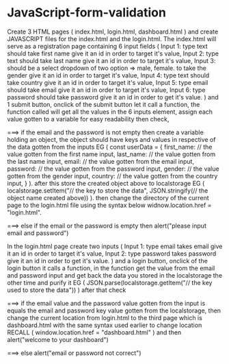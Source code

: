 ﻿# JavaScript-form-validation
Create 3 HTML pages ( index.html, login.html, dashboard.html ) and create JAVASCRIPT files for the index.html and the login.html.
The index.html will serve as a registration page containing 6 input fields 
( 
Input 1: type text should take first name give it an id in order to target it's value,
Input 2: type text should take last name give it an id in order to target it's value,
Input 3: should be a select dropdown of two option => male, female. to take the gender give it an id in order to target it's value,
Input 4: type text should take country give it an id in order to target it's value,
Input 5: type email should take email give it an id in order to target it's value,
Input 6: type password should take password give it an id in order to get it's value.
) and 1 submit button,
onclick of the submit button let it call a function,
the function called will get all the values in the 6 inputs element, 
assign each value gotten to a variable for easy readability then check,

===> if the email and the password is not empty then create a variable holding an object, the object should have keys and values in respective of the data gotten from the inputs EG ( 
const userData = { 
first_name:  // the value gotten from the first name input,
last_name:  // the value gotten from the last name input,
email:  // the value gotten from the email input,
password:  // the value gotten from the password input,
gender:  // the value gotten from the gender input,
country:  // the value gotten from the country input,
}
).
after this store the created object above to localstorage EG (
localstorage.setItem("// the key to store the data",  JSON.stringify(// the object name created above))
).
then change the directory of the current page to the login.html file using the syntax below
widnow.location.href = "login.html".

===> else if the email or the password is empty then alert("please input email and password")





In the login.html page create two inputs (
Input 1: type email takes email give it an id in order to target it's value,
Input 2: type password takes password give it an id in order to get it's value.
) and a login button,
onclick of the login button it calls a function,
in the function get the value from the email and password input and get back the data you stored in the localstorage the other time and purify it EG (
JSON.parse(localstorage.getItem("// the key used to store the data"))
)
after that check 

===> if the email value and the password value gotten from the input is equals the email and password key value gotten from the localstorage, then change the current location from login.html to the third page which is dashboard.html with the same syntax used earlier to change location RECALL (
window.location.href = "dashboard.html"
) and then alert("welcome to your dashboard")

===> else alert("email or password not correct")
